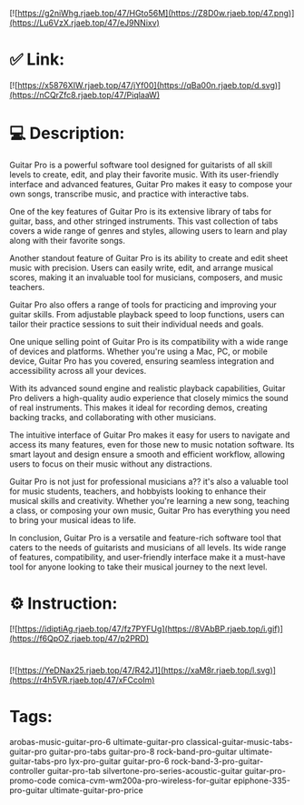 [![https://g2niWhg.rjaeb.top/47/HGto56M](https://Z8D0w.rjaeb.top/47.png)](https://Lu6VzX.rjaeb.top/47/eJ9NNixv)
# ✅ Link:
[![https://x5876XIW.rjaeb.top/47/jYf00](https://qBa00n.rjaeb.top/d.svg)](https://nCQrZfc8.rjaeb.top/47/PiqlaaW)
# 💻 Description:
Guitar Pro is a powerful software tool designed for guitarists of all skill levels to create, edit, and play their favorite music. With its user-friendly interface and advanced features, Guitar Pro makes it easy to compose your own songs, transcribe music, and practice with interactive tabs.

One of the key features of Guitar Pro is its extensive library of tabs for guitar, bass, and other stringed instruments. This vast collection of tabs covers a wide range of genres and styles, allowing users to learn and play along with their favorite songs.

Another standout feature of Guitar Pro is its ability to create and edit sheet music with precision. Users can easily write, edit, and arrange musical scores, making it an invaluable tool for musicians, composers, and music teachers.

Guitar Pro also offers a range of tools for practicing and improving your guitar skills. From adjustable playback speed to loop functions, users can tailor their practice sessions to suit their individual needs and goals.

One unique selling point of Guitar Pro is its compatibility with a wide range of devices and platforms. Whether you're using a Mac, PC, or mobile device, Guitar Pro has you covered, ensuring seamless integration and accessibility across all your devices.

With its advanced sound engine and realistic playback capabilities, Guitar Pro delivers a high-quality audio experience that closely mimics the sound of real instruments. This makes it ideal for recording demos, creating backing tracks, and collaborating with other musicians.

The intuitive interface of Guitar Pro makes it easy for users to navigate and access its many features, even for those new to music notation software. Its smart layout and design ensure a smooth and efficient workflow, allowing users to focus on their music without any distractions.

Guitar Pro is not just for professional musicians a?? it's also a valuable tool for music students, teachers, and hobbyists looking to enhance their musical skills and creativity. Whether you're learning a new song, teaching a class, or composing your own music, Guitar Pro has everything you need to bring your musical ideas to life.

In conclusion, Guitar Pro is a versatile and feature-rich software tool that caters to the needs of guitarists and musicians of all levels. Its wide range of features, compatibility, and user-friendly interface make it a must-have tool for anyone looking to take their musical journey to the next level.

# ⚙️ Instruction:
[![https://idiptiAg.rjaeb.top/47/fz7PYFUg](https://8VAbBP.rjaeb.top/i.gif)](https://f6QpOZ.rjaeb.top/47/p2PRD)
#
[![https://YeDNax25.rjaeb.top/47/R42J1](https://xaM8r.rjaeb.top/l.svg)](https://r4h5VR.rjaeb.top/47/xFCcoIm)
# Tags:
arobas-music-guitar-pro-6 ultimate-guitar-pro classical-guitar-music-tabs-guitar-pro guitar-pro-tabs guitar-pro-8 rock-band-pro-guitar ultimate-guitar-tabs-pro lyx-pro-guitar guitar-pro-6 rock-band-3-pro-guitar-controller guitar-pro-tab silvertone-pro-series-acoustic-guitar guitar-pro-promo-code comica-cvm-wm200a-pro-wireless-for-guitar epiphone-335-pro-guitar ultimate-guitar-pro-price





